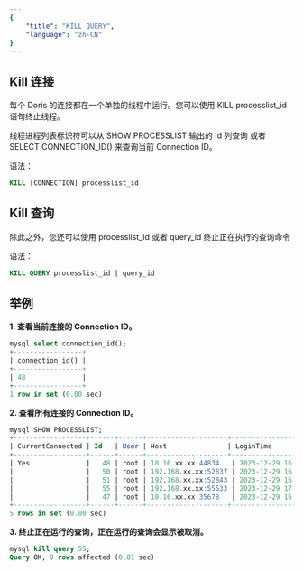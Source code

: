 ```yaml
---
{
    "title": "KILL QUERY",
    "language": "zh-CN"
}
---
```


<!-- 
Licensed to the Apache Software Foundation (ASF) under one
or more contributor license agreements.  See the NOTICE file
distributed with this work for additional information
regarding copyright ownership.  The ASF licenses this file
to you under the Apache License, Version 2.0 (the
"License"); you may not use this file except in compliance
with the License.  You may obtain a copy of the License at

  http://www.apache.org/licenses/LICENSE-2.0

Unless required by applicable law or agreed to in writing,
software distributed under the License is distributed on an
"AS IS" BASIS, WITHOUT WARRANTIES OR CONDITIONS OF ANY
KIND, either express or implied.  See the License for the
specific language governing permissions and limitations
under the License.
-->


## Kill 连接

每个 Doris 的连接都在一个单独的线程中运行。您可以使用 KILL processlist_id 语句终止线程。

线程进程列表标识符可以从 SHOW PROCESSLIST 输出的 Id 列查询 或者 SELECT CONNECTION_ID() 来查询当前 Connection ID。

语法：

```SQL
KILL [CONNECTION] processlist_id
```

## Kill 查询

除此之外，您还可以使用 processlist_id 或者 query_id 终止正在执行的查询命令

语法：

```SQL
KILL QUERY processlist_id | query_id
```

## 举例

**1. 查看当前连接的 Connection ID。**

```sql
mysql select connection_id();
+-----------------+
| connection_id() |
+-----------------+
| 48              |
+-----------------+
1 row in set (0.00 sec)
```

**2. 查看所有连接的 Connection ID。**

```sql
mysql SHOW PROCESSLIST;
+------------------+------+------+--------------------+---------------------+----------+---------+---------+------+-------+-----------------------------------+---------------------------------------------------------------------------------------+
| CurrentConnected | Id   | User | Host               | LoginTime           | Catalog  | Db      | Command | Time | State | QueryId                           | Info                                                                                  |
+------------------+------+------+--------------------+---------------------+----------+---------+---------+------+-------+-----------------------------------+---------------------------------------------------------------------------------------+
| Yes              |   48 | root | 10.16.xx.xx:44834   | 2023-12-29 16:49:47 | internal | test | Query   |    0 | OK    | e6e4ce9567b04859-8eeab8d6b5513e38 | SHOW PROCESSLIST                                                                      |
|                  |   50 | root | 192.168.xx.xx:52837 | 2023-12-29 16:51:34 | internal |      | Sleep   | 1837 | EOF   | deaf13c52b3b4a3b-b25e8254b50ff8cb | SELECT @@session.transaction_isolation                                                |
|                  |   51 | root | 192.168.xx.xx:52843 | 2023-12-29 16:51:35 | internal |      | Sleep   |  907 | EOF   | 437f219addc0404f-9befe7f6acf9a700 | /* ApplicationName=DBeaver Ultimate 23.1.3 - Metadata */ SHOW STATUS                  |
|                  |   55 | root | 192.168.xx.xx:55533 | 2023-12-29 17:09:32 | internal | test | Sleep   |  271 | EOF   | f02603dc163a4da3-beebbb5d1ced760c | /* ApplicationName=DBeaver Ultimate 23.1.3 - SQLEditor <Console> */ SELECT DATABASE() |
|                  |   47 | root | 10.16.xx.xx:35678   | 2023-12-29 16:21:56 | internal | test | Sleep   | 3528 | EOF   | f4944c543dc34a99-b0d0f3986c8f1c98 | select * from test                                                                    |
+------------------+------+------+--------------------+---------------------+----------+---------+---------+------+-------+-----------------------------------+---------------------------------------------------------------------------------------+
5 rows in set (0.00 sec)
```

**3. 终止正在运行的查询，正在运行的查询会显示被取消。**

```sql
mysql kill query 55;
Query OK, 0 rows affected (0.01 sec)
```